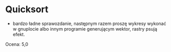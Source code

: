 # Quicksort

+ bardzo ładne sprawozdanie, następnym razem proszę wykresy wykonać 
  w gnuplocie albo innym programie generującym wektor, rastry psują efekt.

Ocena: 5,0
